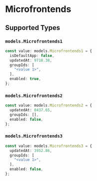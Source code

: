 # Microfrontends


## Supported Types

### `models.Microfrontends1`

```typescript
const value: models.Microfrontends1 = {
  isDefaultApp: false,
  updatedAt: 9718.38,
  groupIds: [
    "<value 1>",
  ],
  enabled: true,
};
```

### `models.Microfrontends2`

```typescript
const value: models.Microfrontends2 = {
  updatedAt: 8437.65,
  groupIds: [],
  enabled: false,
};
```

### `models.Microfrontends3`

```typescript
const value: models.Microfrontends3 = {
  updatedAt: 3952.86,
  groupIds: [
    "<value 1>",
  ],
  enabled: false,
};
```

